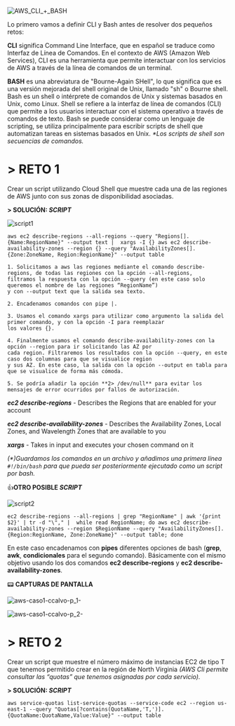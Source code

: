 ![AWS_CLI_+_BASH](https://user-images.githubusercontent.com/126183973/223797292-3622deb1-face-47a9-b925-9b27d986cbaa.png)

Lo primero vamos a definir CLI y Bash antes de resolver dos pequeños retos:

**CLI** significa Command Line Interface, que en español se traduce como Interfaz de Línea de Comandos. En el contexto de AWS (Amazon Web Services), CLI es una herramienta que permite interactuar con los servicios de AWS a través de la línea de comandos de un terminal.

**BASH** es una abreviatura de "Bourne-Again SHell", lo que significa que es una versión mejorada del shell original de Unix, llamado "sh" o Bourne shell.
Bash es un shell o intérprete de comandos de Unix y sistemas basados en Unix, como Linux. Shell se refiere a la interfaz de línea de comandos (CLI) que permite a los usuarios interactuar con el sistema operativo a través de comandos de texto. Bash se puede considerar como un lenguaje de scripting, se utiliza principalmente para escribir scripts de shell que automatizan tareas en sistemas basados en Unix. _*Los scripts de shell son secuencias de comandos._

# **> RETO 1** 

Crear un script utilizando Cloud Shell que muestre cada una de las regiones de AWS junto con sus zonas de disponibilidad asociadas.

**> SOLUCIÓN: _SCRIPT_**

![script1](https://user-images.githubusercontent.com/126183973/223822385-a8381888-f752-4005-86fc-f6905133b9ab.png)

`aws ec2 describe-regions --all-regions --query "Regions[].{Name:RegionName}" --output text | 
xargs -I {} aws ec2 describe-availability-zones --region {} --query "AvailabilityZones[].{Zone:ZoneName, Region:RegionName}" --output table`

```
1. Solicitamos a aws las regiones mediante el comando describe-regions, de todas las regiones con la opción --all-regions, 
filtramos la respuesta con la opción --query (en este caso solo queremos el nombre de las regiones “RegionName”) 
y con --output text que la salida sea texto.

2. Encadenamos comandos con pipe |.

3. Usamos el comando xargs para utilizar como argumento la salida del primer comando, y con la opción -I para reemplazar 
los valores {}.

4. Finalmente usamos el comando describe-availability-zones con la opción --region para ir solicitando las AZ por
cada region. Filtraremos los resultados con la opción --query, en este caso dos columnas para que se visualice region 
y sus AZ. En este caso, la salida con la opción --output en tabla para que se visualice de forma más cómoda.

5. Se podría añadir la opción **2> /dev/null** para evitar los mensajes de error ocurridos por fallos de autorización.
```

**_ec2 describe-regions_** - Describes the Regions that are enabled for your account

**_ec2 describe-availability-zones_** - Describes the Availability Zones, Local Zones, and Wavelength Zones that are available to you 

**_xargs_** - Takes in input and executes your chosen command on it

_(*)Guardamos los comandos en un archivo y añadimos una primera línea `#!/bin/bash` para que pueda ser posteriormente ejecutado como un script por bash._

👍**OTRO POSIBLE _SCRIPT_**

![script2](https://user-images.githubusercontent.com/126183973/223822893-25792f6b-ddf5-4057-945c-e4043c0aade1.png)

`ec2 describe-regions --all-regions | grep "RegionName" | awk '{print $2}' | tr -d "\"," | 
while read RegionName; do aws ec2 describe-availability-zones --region $RegionName --query
"AvailabilityZones[].{Region:RegionName, Zone:ZoneName}" --output table; done`

En este caso encadenamos con **pipes** diferentes opciones de bash (**grep**, **awk**, **condicionales** para el segundo comando). 
Básicamente con el mismo objetivo usando los dos comandos **ec2 describe-regions** y **ec2 describe-availability-zones**.

:pager: **CAPTURAS DE PANTALLA**

![aws-caso1-ccalvo-p_1-](https://user-images.githubusercontent.com/126183973/223812445-3500bcf0-be39-4e57-8906-9973a000115e.jpg)

![aws-caso1-ccalvo-p_2-](https://user-images.githubusercontent.com/126183973/223812615-5c7e2445-7866-47ea-8e74-18c3265991ba.jpg)

# **> RETO 2** 

Crear un script que muestre el número máximo de instancias EC2 de tipo T que tenemos permitido crear en la región de North Virginia
_(AWS Cli permite consultar las “quotas” que tenemos asignadas por cada servicio)._

**> SOLUCIÓN: _SCRIPT_**

`aws service-quotas list-service-quotas --service-code ec2 --region us-east-1 --query
"Quotas[?contains(QuotaName,'T,')].{QuotaName:QuotaName,Value:Value}" --output table`
